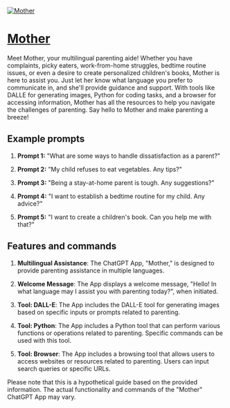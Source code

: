 [![Mother](https://files.oaiusercontent.com/file-QXmu1hfLtPZh2DTckKIHzXm8?se=2123-10-17T02%3A34%3A46Z&sp=r&sv=2021-08-06&sr=b&rscc=max-age%3D31536000%2C%20immutable&rscd=attachment%3B%20filename%3Da38a8b9e-5236-4947-85cd-9a0c5433e14e.png&sig=jUcbexApI1OHe9m2VPl24F%2BMOBcAwa8E1SX3uADpW20%3D)](https://chat.openai.com/g/g-6f5VMKsyH-mother)

# [Mother](https://chat.openai.com/g/g-6f5VMKsyH-mother)

Meet Mother, your multilingual parenting aide! Whether you have complaints, picky eaters, work-from-home struggles, bedtime routine issues, or even a desire to create personalized children's books, Mother is here to assist you. Just let her know what language you prefer to communicate in, and she'll provide guidance and support. With tools like DALLE for generating images, Python for coding tasks, and a browser for accessing information, Mother has all the resources to help you navigate the challenges of parenting. Say hello to Mother and make parenting a breeze!

## Example prompts

1. **Prompt 1:** "What are some ways to handle dissatisfaction as a parent?"

2. **Prompt 2:** "My child refuses to eat vegetables. Any tips?"

3. **Prompt 3:** "Being a stay-at-home parent is tough. Any suggestions?"

4. **Prompt 4:** "I want to establish a bedtime routine for my child. Any advice?"

5. **Prompt 5:** "I want to create a children's book. Can you help me with that?"

## Features and commands

1. **Multilingual Assistance**: The ChatGPT App, "Mother," is designed to provide parenting assistance in multiple languages.

2. **Welcome Message**: The App displays a welcome message, "Hello! In what language may I assist you with parenting today?", when initiated.

3. **Tool: DALL-E**: The App includes the DALL-E tool for generating images based on specific inputs or prompts related to parenting.

4. **Tool: Python**: The App includes a Python tool that can perform various functions or operations related to parenting. Specific commands can be used with this tool.

5. **Tool: Browser**: The App includes a browsing tool that allows users to access websites or resources related to parenting. Users can input search queries or specific URLs.

Please note that this is a hypothetical guide based on the provided information. The actual functionality and commands of the "Mother" ChatGPT App may vary.